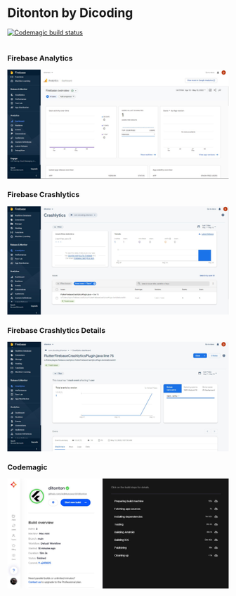 # Ditonton by Dicoding

[![Codemagic build status](https://api.codemagic.io/apps/627e2eb12d98fddb7407398c/627e2eb12d98fddb7407398b/status_badge.svg)](https://codemagic.io/apps/627e2eb12d98fddb7407398c/627e2eb12d98fddb7407398b/latest_build)
<br>
<br>

### Firebase Analytics
![Firebase Analytics](https://github.com/AdiMunawar31/ditonton/blob/main/assets/screenshot/firebase_analytics.jpg)
<br>
### Firebase Crashlytics
![Firebase Crashlytics](https://github.com/AdiMunawar31/ditonton/blob/main/assets/screenshot/firebase_crashlytics.jpg)
<br>
### Firebase Crashlytics Details
![Firebase Crashlytics Details](https://github.com/AdiMunawar31/ditonton/blob/main/assets/screenshot/firebase_crashlytics_detail.jpg)
<br>
### Codemagic
![Codemagic](https://github.com/AdiMunawar31/ditonton/blob/main/assets/screenshot/codemagic.jpg)
